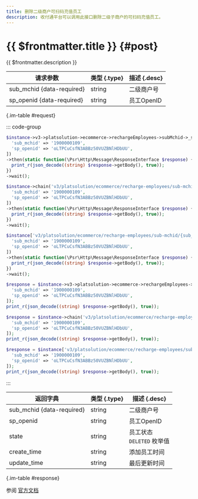 ```yaml
---
title: 删除二级商户可扫码充值员工
description: 收付通平台可以调用此接口删除二级子商户的可扫码充值员工。
---
```


# {{ $frontmatter.title }} {#post}

{{ $frontmatter.description }}

| 请求参数 | 类型 {.type} | 描述 {.desc}
| --- | --- | ---
| sub_mchid {data-required} | string | 二级商户号
| sp_openid {data-required} | string | 员工OpenID

{.im-table #request}

::: code-group

```php [异步纯链式]
$instance->v3->platsolution->ecommerce->rechargeEmployees->subMchid->_sub_mchid_->spOpenid->_sp_openid_->delete->postAsync([
  'sub_mchid' => '1900000109',
  'sp_openid' => 'oLTPCuCsfN3ABBz50VUZBNlHDbUU',
])
->then(static function(\Psr\Http\Message\ResponseInterface $response) {
  print_r(json_decode((string) $response->getBody(), true));
})
->wait();
```

```php [异步声明式]
$instance->chain('v3/platsolution/ecommerce/recharge-employees/sub-mchid/{sub_mchid}/sp-openid/{sp_openid}/delete')->postAsync([
  'sub_mchid' => '1900000109',
  'sp_openid' => 'oLTPCuCsfN3ABBz50VUZBNlHDbUU',
])
->then(static function(\Psr\Http\Message\ResponseInterface $response) {
  print_r(json_decode((string) $response->getBody(), true));
})
->wait();
```

```php [异步属性式]
$instance['v3/platsolution/ecommerce/recharge-employees/sub-mchid/{sub_mchid}/sp-openid/{sp_openid}/delete']->postAsync([
  'sub_mchid' => '1900000109',
  'sp_openid' => 'oLTPCuCsfN3ABBz50VUZBNlHDbUU',
])
->then(static function(\Psr\Http\Message\ResponseInterface $response) {
  print_r(json_decode((string) $response->getBody(), true));
})
->wait();
```

```php [同步纯链式]
$response = $instance->v3->platsolution->ecommerce->rechargeEmployees->subMchid->_sub_mchid_->spOpenid->_sp_openid_->delete->post([
  'sub_mchid' => '1900000109',
  'sp_openid' => 'oLTPCuCsfN3ABBz50VUZBNlHDbUU',
]);
print_r(json_decode((string) $response->getBody(), true));
```

```php [同步声明式]
$response = $instance->chain('v3/platsolution/ecommerce/recharge-employees/sub-mchid/{sub_mchid}/sp-openid/{sp_openid}/delete')->post([
  'sub_mchid' => '1900000109',
  'sp_openid' => 'oLTPCuCsfN3ABBz50VUZBNlHDbUU',
]);
print_r(json_decode((string) $response->getBody(), true));
```

```php [同步属性式]
$response = $instance['v3/platsolution/ecommerce/recharge-employees/sub-mchid/{sub_mchid}/sp-openid/{sp_openid}/delete']->post([
  'sub_mchid' => '1900000109',
  'sp_openid' => 'oLTPCuCsfN3ABBz50VUZBNlHDbUU',
]);
print_r(json_decode((string) $response->getBody(), true));
```

:::

| 返回字典 | 类型 {.type} | 描述 {.desc}
| --- | --- | ---
| sub_mchid {data-required} | string | 二级商户号
| sp_openid | string | 员工OpenID
| state | string | 员工状态<br/>`DELETED` 枚举值
| create_time | string | 添加员工时间
| update_time | string | 最后更新时间

{.im-table #response}

参阅 [官方文档](https://pay.weixin.qq.com/doc/v3/partner/4013521753)
